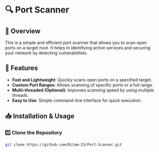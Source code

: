 # 🔍 Port Scanner  

## 📌 Overview  
This is a simple and efficient port scanner that allows you to scan open ports on a target host. It helps in identifying active services and securing your network by detecting vulnerabilities.  

## 🚀 Features  
- **Fast and Lightweight**: Quickly scans open ports on a specified target.  
- **Custom Port Ranges**: Allows scanning of specific ports or a full range.  
- **Multi-threaded (Optional)**: Improves scanning speed by using multiple threads.  
- **Easy to Use**: Simple command-line interface for quick execution.  

## 📥 Installation & Usage  
### 1️⃣ Clone the Repository  
```bash
git clone https://github.com/Ritam-23/Port-Scanner.git

